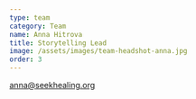 ```yaml
---
type: team
category: Team
name: Anna Hitrova
title: Storytelling Lead
image: /assets/images/team-headshot-anna.jpg
order: 3
---
```


<anna@seekhealing.org>
